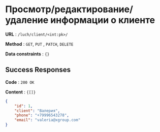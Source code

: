 # Просмотр/редактирование/удаление информации о клиенте

**URL** : `/luch/client/<int:pk>/`

**Method** : `GET`, `PUT` , `PATCH`, `DELETE`

**Data constraints** : `{}`

## Success Responses

**Code** : `200 OK`

**Content** : `{[]}`

```json
{
    "id": 1,
    "client": "Валерия",
    "phone": "+79996543278",
    "email": "valeria@xgroup.com"
}